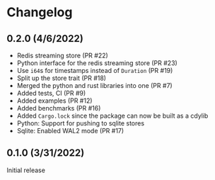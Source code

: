 # Changelog

## 0.2.0 (4/6/2022)

* Redis streaming store (PR #22)
* Python interface for the redis streaming store (PR #23)
* Use `i64`s for timestamps instead of `Duration` (PR #19)
* Split up the store trait (PR #18)
* Merged the python and rust libraries into one (PR #7)
* Added tests, CI (PR #9)
* Added examples (PR #12)
* Added benchmarks (PR #16)
* Added `Cargo.lock` since the package can now be built as a cdylib
* Python: Support for pushing to sqlite stores
* Sqlite: Enabled WAL2 mode (PR #17)

## 0.1.0 (3/31/2022)

Initial release
